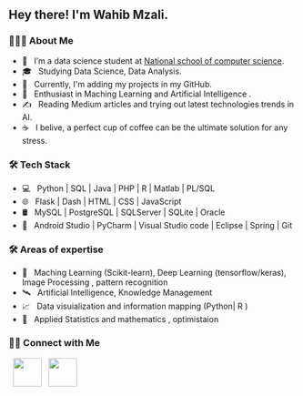 <h2> Hey there! I'm Wahib Mzali. 

<h3> 👨🏻‍💻 About Me </h3>

- 🔭 &nbsp; I’m a data science student at [National school of computer science](http://www.ensi.rnu.tn/).
- 🎓 &nbsp; Studying Data Science, Data Analysis.
- 💼 &nbsp; Currently, I'm adding my projects in my GitHub.
- 🌱 &nbsp; Enthusiast in Maching Learning and Artificial Intelligence .
- ✍️ &nbsp; Reading Medium articles and trying out latest technologies trends in AI.
- ☕ &nbsp; I belive, a perfect cup of coffee can be the ultimate solution for any stress.

<h3>🛠 Tech Stack</h3>

- 💻 &nbsp; Python | SQL | Java | PHP | R | Matlab | PL/SQL
- 🌐 &nbsp;  Flask | Dash | HTML | CSS | JavaScript 
- 🛢 &nbsp; MySQL | PostgreSQL | SQLServer | SQLite | Oracle
- 🔧 &nbsp; Android Studio | PyCharm | Visual Studio code | Eclipse | Spring | Git
<h3>🛠 Areas of expertise </h3>

- 🎯 &nbsp; Maching Learning (Scikit-learn), Deep Learning (tensorflow/keras), Image Processing , pattern recognition
- 🛰️ &nbsp;  Artificial Intelligence, Knowledge Management 
- 📈 &nbsp; Data visuialization and information mapping (Python| R )
- 🎰 &nbsp; Applied Statistics and mathematics , optimistaion





<h3> 🤝🏻 Connect with Me </h3>

<p align="center">


&nbsp; <a href="https://www.linkedin.com/in/wahib-mzali-46b1491a0/" target="_blank" rel="noopener noreferrer"><img src="https://img.icons8.com/plasticine/100/000000/linkedin.png" width="50" /></a>
&nbsp; <a href="wahib.mzali@ensi-uma.tn" rel="noopener noreferrer"><img src="https://img.icons8.com/plasticine/100/000000/gmail.png"  width="50" /></a> 
</p>
